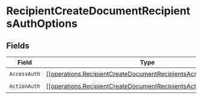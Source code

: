 # RecipientCreateDocumentRecipientsAuthOptions


## Fields

| Field                                                                                                                                              | Type                                                                                                                                               | Required                                                                                                                                           | Description                                                                                                                                        |
| -------------------------------------------------------------------------------------------------------------------------------------------------- | -------------------------------------------------------------------------------------------------------------------------------------------------- | -------------------------------------------------------------------------------------------------------------------------------------------------- | -------------------------------------------------------------------------------------------------------------------------------------------------- |
| `AccessAuth`                                                                                                                                       | [][operations.RecipientCreateDocumentRecipientsAccessAuthResponse](../../models/operations/recipientcreatedocumentrecipientsaccessauthresponse.md) | :heavy_check_mark:                                                                                                                                 | N/A                                                                                                                                                |
| `ActionAuth`                                                                                                                                       | [][operations.RecipientCreateDocumentRecipientsActionAuthResponse](../../models/operations/recipientcreatedocumentrecipientsactionauthresponse.md) | :heavy_check_mark:                                                                                                                                 | N/A                                                                                                                                                |